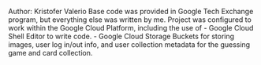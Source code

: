 Author: Kristofer Valerio
Base code was provided in Google Tech Exchange program, but everything else was written by me.
Project was configured to work within the Google Cloud Platform, including the use of 
    - Google Cloud Shell Editor to write code.
    - Google Cloud Storage Buckets for storing images, user log in/out info, and user collection metadata for the guessing game and card collection.